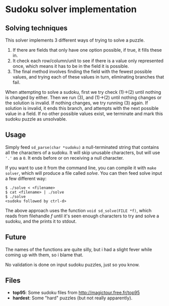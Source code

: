 Sudoku solver implementation
============================

Solving techniques
------------------

This solver implements 3 different ways of trying to solve a puzzle.

1. If there are fields that only have one option 
possible, if true, it fills these in.
2. It check each row/column/unit to see if there is a value
only represented once, which means it has to be in the field it is
possible.
3. The final method involves finding the field with the fewest possible values,
and trying each of these values in turn, eliminating branches that fail.

When attempting to solve a sudoku, first we try check (1)->(2) until nothing is 
changed by either. Then we run (3), and (1)->(2) until nothing changes or 
the solution is invalid. If nothing changes, we try running (3) again. 
If solution is invalid, it ends this branch, and attempts with the next 
possible value in a field. If no other possible values exist, we terminate
and mark this sudoku puzzle as unsolvable.

Usage
-----

Simply feed `sd_parse(char *sudoku)` a null-terminated string that contains all
the characters of a sudoku. It will skip unusable characters, but will use
`'.'` as a `0`. It ends before or on receiving a null character.

If you want to use it from the command line, you can compile it with 
`make solver`, which will produce a file called *solve*.
You can then feed solve input a few different way:

    $ ./solve < <filename>
	$ cat <filename> | ./solve
	$ ./solve
	<sudoku followed by ctrl-d>

The above approach uses the function `void sd_solve(FILE *f)`, which reads 
from filehandle *f* until it's seen enough characters to try and solve 
a sudoku, and the prints it to stdout.

Future
------

The names of the functions are quite silly, but i had a slight fever while
coming up with them, so i blame that. 

No validation is done on input sudoku puzzles, just so you know.

Files
-----

* **top95**: Some sudoku files from http://magictour.free.fr/top95
* **hardest**: Some "hard" puzzles (but not really apparently).
